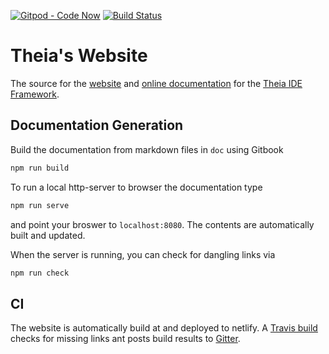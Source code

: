 [![Gitpod - Code Now](https://img.shields.io/badge/Gitpod-code%20now-blue.svg?longCache=true)](https://gitpod.io#https://github.com/theia-ide/theia-website)
[![Build Status](https://travis-ci.org/theia-ide/typescript-language-server.svg?branch=master)](https://travis-ci.org/theia-ide/theia-website)

# Theia's Website

The source for the [website](http://www.theia-ide.org) and [online documentation](http://www.theia-ide.org/doc) for the [Theia IDE Framework](https://github.com/theia-ide/theia).

## Documentation Generation

Build the documentation from markdown files in `doc` using Gitbook

```bash
npm run build
```

To run a local http-server to browser the documentation type
```bash
npm run serve
```
and point your broswer to `localhost:8080`. The contents are automatically built and updated.

When the server is running, you can check for dangling links via
```bash
npm run check
```

## CI

The website is automatically build at and deployed to netlify.
A [Travis build](https://travis-ci.org/theia-ide/theia-website) checks for missing links ant posts build results to [Gitter](https://gitter.im/theia-ide/theia).

